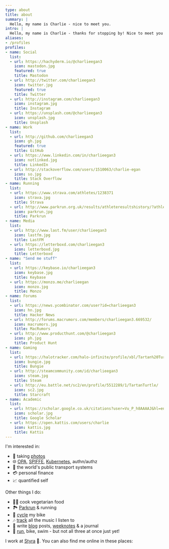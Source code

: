 ```yaml
---
type: about
title: about
summary: |
  Hello, my name is Charlie - nice to meet you.
intro: |
  Hello, my name is Charlie - thanks for stopping by! Nice to meet you 👋. Here's a little bit about me.
aliases:
- /profiles
profiles:
- name: Social
  list:
  - url: https://hachyderm.io/@charlieegan3
    icon: mastodon.jpg
    featured: true
    title: Mastodon
  - url: http://twitter.com/charlieegan3
    icon: twitter.jpg
    featured: true
    title: Twitter
  - url: http://instagram.com/charlieegan3
    icon: instagram.jpg
    title: Instagram
  - url: https://unsplash.com/@charlieegan3
    icon: unsplash.jpg
    title: Unsplash
- name: Work
  list:
  - url: http://github.com/charlieegan3
    icon: gh.jpg
    featured: true
    title: GitHub
  - url: https://www.linkedin.com/in/charlieegan3
    icon: notlinked.jpg
    title: LinkedIn
  - url: http://stackoverflow.com/users/1510063/charlie-egan
    icon: so.jpg
    title: Stack Overflow
- name: Running
  list:
  - url: https://www.strava.com/athletes/1238371
    icon: strava.jpg
    title: Strava
  - url: http://www.parkrun.org.uk/results/athleteresultshistory/?athleteNumber=358706
    icon: parkrun.jpg
    title: Parkrun
- name: Media
  list:
  - url: http://www.last.fm/user/charlieegan3
    icon: lastfm.jpg
    title: LastFM
  - url: https://letterboxd.com/charlieegan3
    icon: letterboxd.jpg
    title: Letterboxd
- name: "Send me stuff"
  list:
  - url: https://keybase.io/charlieegan3
    icon: keybase.jpg
    title: Keybase
  - url: https://monzo.me/charlieegan
    icon: monzo.jpg
    title: Monzo
- name: Forums
  list:
  - url: https://news.ycombinator.com/user?id=charlieegan3
    icon: hn.jpg
    title: Hacker News
  - url: http://forums.macrumors.com/members/charlieegan3.669532/
    icon: macrumors.jpg
    title: MacRumors
  - url: http://www.producthunt.com/@charlieegan3
    icon: ph.jpg
    title: Product Hunt
- name: Gaming
  list:
  - url: https://halotracker.com/halo-infinite/profile/xbl/Tartan%20Turtle/overview?experience=ranked&playlist=edfef3ac-9cbe-4fa2-b949-8f29deafd483
    icon: bungie.jpg
    title: Bungie
  - url: http://steamcommunity.com/id/charlieegan3
    icon: steam.jpg
    title: Steam
  - url: http://eu.battle.net/sc2/en/profile/5512289/1/TartanTurtle/
    icon: sc2.jpg
    title: Starcraft
- name: Academic
  list:
  - url: https://scholar.google.co.uk/citations?user=Vu_P_h8AAAAJ&hl=en
    icon: scholar.jpg
    title: Google Scholar
  - url: https://open.kattis.com/users/charlie
    icon: kattis.jpg
    title: Kattis
---
```


I'm interested in:

- 📸 taking [photos](https://photos.charlieegan3.com/)
- 🌐 [OPA](https://www.openpolicyagent.org/), [SPIFFE](https://spiffe.io), [Kubernetes](https://kubernetes.io/), authn/authz
- 🚂 the world's public transport systems
- 💳 personal finance
- 📈 quantified self

Other things I do:

- 👨‍🍳 cook vegetarian food
- 🏞️ [Parkrun](http://www.parkrun.org.uk/results/athleteresultshistory/?athleteNumber=358706) & running
- 🚴️ [cycle](https://www.strava.com/athletes/1238371) my bike
- 🎶 [track](https://music.charlieegan3.com/) all the music I listen to
- 🧻 write [blog](/posts) posts, [weeknotes](/weeknotes) & a journal
- 🎽 [run](https://www.strava.com/athletes/1238371), bike, swim - but not all three at once just yet!

I work at [Styra](https://www.styra.com) 💼. You can also find me online in these places:
